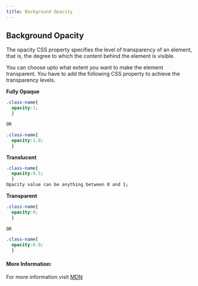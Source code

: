 ```yaml
---
title: Background Opacity
---
```

## Background Opacity

The opacity CSS property specifies the level of transparency of an element, that is, the degree to which the content behind the element is visible.

You can choose upto what extent you want to make the element transparent.
You have to add the following CSS property to achieve the transparency levels.

**Fully Opaque**
```css
.class-name{
  opacity:1;
  }

OR

.class-name{
  opacity:1.0;
  }
```
**Translucent**
```css
.class-name{
  opacity:0.5;
  }
Opacity value can be anything between 0 and 1;
```
**Transparent**
```css
.class-name{
  opacity:0;
  }
  
OR

.class-name{
  opacity:0.0;
  }
```
#### More Information:
For more information visit <a href='https://developer.mozilla.org/en-US/docs/Web/CSS/opacity' target='_blank' rel='nofollow'>MDN</a>

